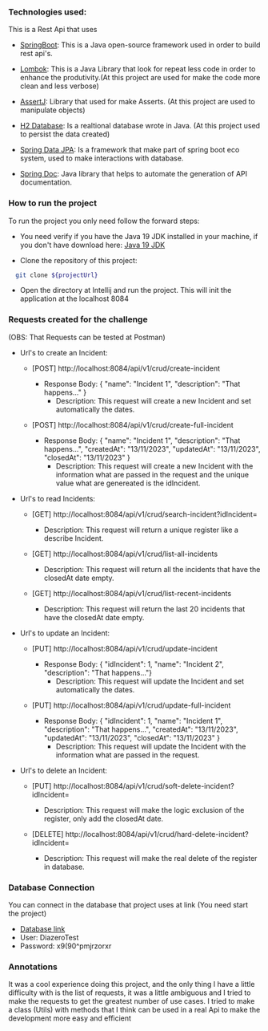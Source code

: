 ### Technologies used:

This is a Rest Api that uses

   - [SpringBoot](https://spring.io/projects/spring-boot): This is a Java open-source framework used in order to build rest api's.

   - [Lombok](https://www.baeldung.com/intro-to-project-lombok): This is a Java Library that look for repeat less code in order to enhance the produtivity.(At this project are 
                    used for make the code more clean and less verbose)

   - [AssertJ](https://assertj.github.io/doc/): Library that used for make Asserts. (At this project are used to manipulate objects)

   - [H2 Database](https://www.baeldung.com/spring-boot-h2-database): Is a realtional database wrote in Java. (At this project used to persist the data created)

   - [Spring Data JPA](https://www.treinaweb.com.br/blog/iniciando-com-spring-data-jpa): Is a framework that make part of spring boot eco system, used to make interactions with database.  

   - [Spring Doc](https://springdoc.org/): Java library that helps to automate the generation of API documentation.

### How to run the project

  To run the project you only need follow the forward steps:

   - You need verify if you have the Java 19 JDK installed in your machine, if you don't have download here: [Java 19 JDK](https://www.oracle.com/java/technologies/javase/jdk19-archive-downloads.html)  

   - Clone the repository of this project:  

   ```bash
     git clone ${projectUrl}
   ```

   - Open the directory at Intellij and run the project. This will init the application at the localhost 8084

### Requests created for the challenge
  (OBS: That Requests can be tested at Postman)

  - Url's to create an Incident:

      - [POST] http://localhost:8084/api/v1/crud/create-incident  
         - Response Body: { "name": "Incident 1", "description": "That happens..." }  
            - Description: This request will create a new Incident and set automatically the dates.  

      - [POST] http://localhost:8084/api/v1/crud/create-full-incident  
         - Response Body: { "name": "Incident 1", "description": "That happens...", "createdAt": "13/11/2023", "updatedAt": "13/11/2023", "closedAt": "13/11/2023" }
            - Description: This request will create a new Incident with the information what are passed in the request and the unique value what are genereated is the idIncident.  


  - Url's to read Incidents:

    - [GET] http://localhost:8084/api/v1/crud/search-incident?idIncident=
        - Description: This request will return a unique register like a describe Incident.

    - [GET] http://localhost:8084/api/v1/crud/list-all-incidents
        - Description: This request will return all the incidents that have the closedAt date empty.

    - [GET] http://localhost:8084/api/v1/crud/list-recent-incidents
        - Description: This request will return the last 20 incidents that have the closedAt date empty.  


  - Url's to update an Incident:

    - [PUT] http://localhost:8084/api/v1/crud/update-incident
        - Response Body: { "idIncident": 1, "name": "Incident 2", "description": "That happens..."}
            - Description: This request will update the Incident and set automatically the dates.  

    - [PUT] http://localhost:8084/api/v1/crud/update-full-incident
        - Response Body: { "idIncident": 1, "name": "Incident 1", "description": "That happens...", "createdAt": "13/11/2023", "updatedAt": "13/11/2023", "closedAt": "13/11/2023" }
            - Description: This request will update the Incident with the information what are passed in the request.


  - Url's to delete an Incident:

    - [PUT] http://localhost:8084/api/v1/crud/soft-delete-incident?idIncident=
        - Description: This request will make the logic exclusion of the register, only add the closedAt date.

    - [DELETE] http://localhost:8084/api/v1/crud/hard-delete-incident?idIncident=
        - Description: This request will make the real delete of the register in database.

### Database Connection

  You can connect in the database that project uses at link (You need start the project)  

   - [Database link](http://localhost:8084/h2-console)
   - User: DiazeroTest
   - Password: x9(90^pmjrzorxr

### Annotations

  It was a cool experience doing this project, and the only thing I have a little difficulty with is the list of requests,
  it was a little ambiguous and I tried to make the requests to get the greatest number of use cases.
  I tried to make a class (Utils) with methods that I think can be used in a real Api to make the development more easy and efficient

